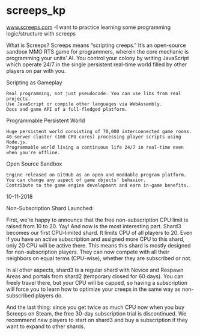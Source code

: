 # screeps_kp

www.screeps.com
-I want to practice learning some programming logic/structure with screeps

What is Screeps?
Screeps means “scripting creeps.” It’s an open-source sandbox MMO RTS game for programmers, wherein the core mechanic is programming your units’ AI. You control your colony by writing JavaScript which operate 24/7 in the single persistent real-time world filled by other players on par with you. 

Scripting as Gameplay

    Real programming, not just pseudocode. You can use libs from real projects.
    Use JavaScript or compile other languages via WebAssembly.
    Docs and game API of a full-fledged platform.

Programmable Persistent World

    Huge persistent world consisting of 70,000 interconnected game rooms.
    40-server cluster (160 CPU cores) processing player scripts using Node.js.
    Programmable world living a continuous life 24/7 in real-time even when you're offline.

Open Source Sandbox

    Engine released on GitHub as an open and moddable program platform.
    You can change any aspect of game objects' behavior.
    Contribute to the game engine development and earn in-game benefits.


10-11-2018

Non-Subscription Shard Launched: 

First, we’re happy to announce that the free non-subscription CPU limit is raised from 10 to 20. Yay!
And now is the most interesting part. Shard3 becomes our first CPU-limited shard. It limits CPU of all players to 20. Even if you have an active subscription and assigned more CPU to this shard, only 20 CPU will be active there. This means this shard is mostly designed for non-subscription players. They can now compete with all their neighbors on equal terms (CPU-wise), whether they are subscribed or not.

In all other aspects, shard3 is a regular shard with Novice and Respawn Areas and portals from shard2 (temporary closed for 60 days). You can freely travel there, but your CPU will be capped, so having a subscription will force you to learn how to optimize your creeps in the same way as non-subscribed players do.

And the last thing: since you get twice as much CPU now when you buy Screeps on Steam, the free 30-day subscription trial is discontinued. We recommend new players to start on shard3 and buy a subscription if they want to expand to other shards.
